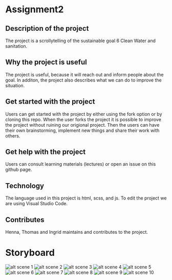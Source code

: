 # Assignment2
## Description of the project
The project is a scrollytelling of the sustainable goal 6 Clean Water and sanitation. 

## Why the project is useful
The project is useful, because it will reach out and inform people about the goal. In additon, the project also describes what we can do to improve the situation. 

## Get started with the project
Users can get started with the project by either using the fork option or by cloning this repo. When the user forks the project it is possible to improve the project without ruining our origional project. Then the users can have their own brainstorming, implement new things and share their work with others. 

## Get help with the project
Users can consult learning materials (lectures) or open an issue on this github page.

## Technology
The language used in this project is html, scss, and js. To edit the project we are using Visual Studio Code. 

## Contributes
Henna, Thomas and Ingrid maintains and contributes to the project. 

# Storyboard
![alt scene 1](storyboard/scene1.PNG)
![alt scene 2](storyboard/scene2.PNG)
![alt scene 3](storyboard/scene3.PNG)
![alt scene 4](storyboard/scene4.PNG)
![alt scene 5](storyboard/scene5.PNG)
![alt scene 6](storyboard/scene6.PNG)
![alt scene 7](storyboard/scene7.PNG)
![alt scene 8](storyboard/scene8.PNG)
![alt scene 9](storyboard/scene9.PNG)
![alt scene 10](storyboard/scene10.PNG)
